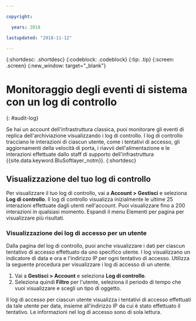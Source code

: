 ```yaml
---

copyright:

  years: 2018

lastupdated: "2018-11-12"

---
```


{:shortdesc: .shortdesc}
{:codeblock: .codeblock}
{:tip: .tip}
{:screen: .screen}
{:new_window: target="_blank"}


# Monitoraggio degli eventi di sistema con un log di controllo
{: #audit-log}

Se hai un account dell'infrastruttura classica, puoi monitorare gli eventi di replica dell'archiviazione visualizzando i log di controllo. I log di controllo tracciano le interazioni di ciascun utente, come i tentativi di accesso, gli aggiornamenti della velocità di porta, i riavvii dell'alimentazione e le interazioni effettuate dallo staff di supporto dell'infrastruttura {{site.data.keyword.BluSoftlayer_notm}}. {:shortdesc}


## Visualizzazione del tuo log di controllo

Per visualizzare il tuo log di controllo, vai a **Account > Gestisci** e seleziona **Log di controllo**. Il log di controllo visualizza inizialmente le ultime 25 interazioni effettuate dagli utenti nell'account. Puoi visualizzare fino a 200 interazioni in qualsiasi momento. Espandi il menu Elementi per pagina per visualizzare più risultati. 

### Visualizzazione dei log di accesso per un utente
Dalla pagina del log di controllo, puoi anche visualizzare i dati per ciascun tentativo di accesso effettuato da uno specifico utente. I log visualizzano un indicatore di data e ora e l'indirizzo IP per ogni tentativo di accesso. Utilizza la seguente procedura per visualizzare i log di accesso di un utente.

1. Vai a **Gestisci > Account** e seleziona **Log di controllo**. 
2. Seleziona quindi **Filtro** per l'utente, seleziona il periodo di tempo che vuoi visualizzare e scegli un tipo di oggetto.  

Il log di accesso per ciascun utente visualizza i tentativi di accesso effettuati da tale utente per data, insieme all'indirizzo IP da cui è stato effettuato il tentativo. Le informazioni nel log di accesso sono di sola lettura. 
